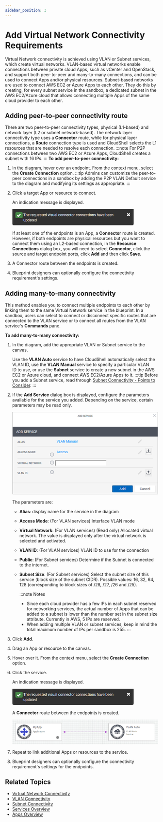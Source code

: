 ```yaml
---
sidebar_position: 3
---
```


# Add Virtual Network Connectivity Requirements

Virtual Network connectivity is achieved using VLAN or Subnet services, which create virtual networks. VLAN-based virtual networks enable connections between private cloud Apps, such as vCenter and OpenStack, and support both peer-to-peer and many-to-many connections, and can be used to connect Apps and/or physical resources. Subnet-based networks are used to connect AWS EC2 or Azure Apps to each other. They do this by creating, for every subnet service in the sandbox, a dedicated subnet in the AWS EC2/Azure cloud that allows connecting multiple Apps of the same cloud provider to each other.

## Adding peer-to-peer connectivity route

There are two peer-to-peer connectivity types, physical (L1-based) and network layer (L2 or subnet network-based). The network layer connectivity type uses a **Connector** route, while for physical layer connections, a **Route** connection type is used and CloudShell selects the L1 resources that are needed to resolve each connection.
:::note
For P2P connections between two AWS EC2 or Azure Apps, CloudShell creates a subnet with 16 IPs.
:::
**To add peer-to-peer connectivity:**

1. In the diagram, hover over an endpoint. From the context menu, select the **Create Connection** option.
    :::tip
    Admins can customize the peer-to-peer connections in a sandbox by adding the P2P VLAN Default service to the diagram and modifying its settings as appropriate.
    :::
2. Click a target App or resource to connect.
    
    An indication message is displayed.
    
    ![](/Images/CloudShell-Portal/Lab-Management/ResourceConnectionMessage.png)
    
    If at least one of the endpoints is an App, a **Connector** route is created. However, if both endpoints are physical resources but you want to connect them using an L2-based connection, in the **Resource Connections** dialog box, you will need to select **Connector**, click the source and target endpoint ports, click **Add** and then click **Save**.
    

1. A Connector route between the endpoints is created.
    
2. Blueprint designers can optionally configure the connectivity requirement's settings.

## Adding many-to-many connectivity

This method enables you to connect multiple endpoints to each other by linking them to the same Virtual Network service in the blueprint. In a sandbox, users can select to connect or disconnect specific routes that are connected to the VLAN service or to connect all routes from the VLAN service's **Commands** pane.

**To add many-to-many connectivity:**

1. In the diagram, add the appropriate VLAN or Subnet service to the canvas.
    
    Use the **VLAN Auto** service to have CloudShell automatically select the VLAN ID, use the **VLAN Manual** service to specify a particular VLAN ID to use, or use the **Subnet** service to create a new subnet in the AWS EC2 or Azure cloud, and connect AWS EC2/Azure Apps to it.
    :::tip
    Before you add a Subnet service, read through [Subnet Connectivity - Points to Consider](../../../../../admin/setting-up-cloudshell/inventory-operations/connectivity-control/subnet-connectivity/subnet-connectivity--points-to-consider.md).
    :::
2. If the **Add Service** dialog box is displayed, configure the parameters available for the service you added. Depending on the service, certain parameters may be read only.
    
    ![](/Images/CloudShell-Portal/Lab-Management/Working-with-Apps/VLAN-Add-Service-dialog.png)
    
    The parameters are:
    
    - **Alias**: display name for the service in the diagram
    - **Access Mode**: (For VLAN services) Interface VLAN mode
    - **Virtual Network**: (For VLAN services) (Read only) Allocated virtual network. The value is displayed only after the virtual network is selected and activated.
    - **VLAN ID**: (For VLAN services) VLAN ID to use for the connection
    - **Public**: (For Subnet services) Determine if the Subnet is connected to the internet.
    - **Subnet Size**: (For Subnet services) Select the subnet size of this service (block size of the subnet CIDR). Possible values: 16, 32, 64, 128 (corresponding to block sizes of /28, /27, /26 and /25).
        
        :::note Notes
        - Since each cloud provider has a few IPs in each subnet reserved for networking services, the actual number of Apps that can be added to a subnet is lower than the number set in the subnet size attribute. Currently in AWS, 5 IPs are reserved.
        - When adding multiple VLAN or subnet services, keep in mind the total maximum number of IPs per sandbox is 255.
        :::
3. Click **Add**.
4. Drag an App or resource to the canvas.
5. Hover over it. From the context menu, select the **Create Connection** option.
6. Click the service.
    
    An indication message is displayed.
    
    ![](/Images/CloudShell-Portal/Lab-Management/ResourceConnectionMessage.png)
    
    A **Connector** route between the endpoints is created.
    
    ![](/Images/CloudShell-Portal/Lab-Management/Environments/Visual-Connection-VLAN-App.png)
    
7. Repeat to link additional Apps or resources to the service.
8. Blueprint designers can optionally configure the connectivity requirement's settings for the endpoints.

## Related Topics

- [Virtual Network Connectivity](../../../../sandboxes/sandbox-workspace/add-connectivity/add-virtual-network/index.md)
- [VLAN Connectivity](../../../../../admin/setting-up-cloudshell/inventory-operations/connectivity-control/vlan-connectivity/index.md)
- [Subnet Connectivity](../../../../../admin/setting-up-cloudshell/inventory-operations/connectivity-control/subnet-connectivity/index.md)
- [Services Overview](../../../../../intro/features/services.md)
- [Apps Overview](../../../../../intro/features/apps-overview.md)